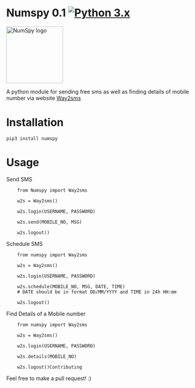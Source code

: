 # Numspy 0.1 [![Python 3.x](https://img.shields.io/badge/Made%20with-Python3.x-1f425f.svg)](http://www.python.org/download/)

<img src="https://github.com/bhattsameer/numspy/blob/master/logo.png" alt="NumSpy logo" width="150px" height="150px"/>

A python module for sending free sms as well as finding details of mobile number via website 
<a href="http://www.way2sms.com">Way2sms</a>


# Installation
```
pip3 install numspy
```

# Usage

Send SMS

```
    from Numspy import Way2sms

    w2s = Way2sms()

    w2s.login(USERNAME, PASSWORD)

    w2s.send(MOBILE_NO, MSG)

    w2s.logout()
```

Schedule SMS

```
    from numspy import Way2sms

    w2s = Way2sms()

    w2s.login(USERNAME, PASSWORD)

    w2s.schedule(MOBILE_NO, MSG, DATE, TIME)
    # DATE should be in format DD/MM/YYYY and TIME in 24h HH:mm

    w2s.logout()
```

Find Details of a Mobile number

```
    from numspy import Way2sms

    w2s = Way2sms()

    w2s.login(USERNAME, PASSWORD)

    w2s.details(MOBILE_NO)

    w2s.logout()Contributing
```

Feel free to make a pull request! :)
